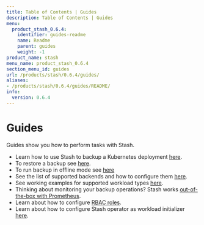 ```yaml
---
title: Table of Contents | Guides
description: Table of Contents | Guides
menu:
  product_stash_0.6.4:
    identifier: guides-readme
    name: Readme
    parent: guides
    weight: -1
product_name: stash
menu_name: product_stash_0.6.4
section_menu_id: guides
url: /products/stash/0.6.4/guides/
aliases:
- /products/stash/0.6.4/guides/README/
info:
  version: 0.6.4
---
```


# Guides

Guides show you how to perform tasks with Stash.

- Learn how to use Stash to backup a Kubernetes deployment [here](/products/stash/0.6.4/guides/backup).
- To restore a backup see [here](/products/stash/0.6.4/guides/restore).
- To run backup in offline mode see [here](/products/stash/0.6.4/guides/offline_backup)
- See the list of supported backends and how to configure them [here](/products/stash/0.6.4/guides/backends).
- See working examples for supported workload types [here](/products/stash/0.6.4/guides/workloads).
- Thinking about monitoring your backup operations? Stash works [out-of-the-box with Prometheus](/products/stash/0.6.4/guides/monitoring).
- Learn about how to configure [RBAC roles](/products/stash/0.6.4/guides/rbac).
- Learn about how to configure Stash operator as workload initializer [here](/products/stash/0.6.4/guides/initializer).

